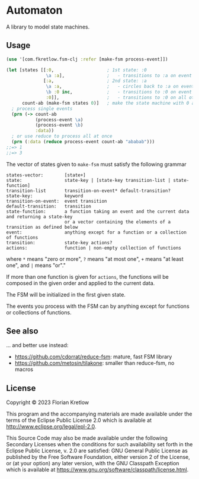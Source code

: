# Automaton

A library to model state machines.

## Usage

```clojure
(use '[com.fkretlow.fsm-clj :refer [make-fsm process-event]])

(let [states [[:0,                    ; 1st state: :0
               \a :a],                ;   - transitions to :a on event \a
              [:a,                    ; 2nd state: :a
               \a :a,                 ;   - circles back to :a on event \a
               \b :0 inc,             ;   - transitions to :0 on event \b and applies inc to the data
               :0]],                  ;   - transitions to :0 on all other events
      count-ab (make-fsm states 0)]   ; make the state machine with 0 as initial data
  ; process single events
  (prn (-> count-ab                     
           (process-event \a)
           (process-event \b)
           :data))
  ; or use reduce to process all at once
  (prn (:data (reduce process-event count-ab "ababab")))
;;=> 1
;;=> 3
```

The vector of states given to `make-fsm` must satisfy the following grammar
```
states-vector:        [state+]
state:                state-key | [state-key transition-list | state-function]
transition-list       transition-on-event* default-transition?
state-key:            keyword
transition-on-event:  event transition
default-transition:   transition
state-function:       a function taking an event and the current data and returning a state-key 
                      or a vector containing the elements of a transition as defined below
event:                anything except for a function or a collection of functions
transition:           state-key actions?
actions:              function | non-empty collection of functions
```
where `*` means \"zero or more\", `?` means \"at most one\", `+` means \"at least one\", and `|` means \"or\"."

If more than one function is given for `actions`, the functions will be composed in the given order and applied to the current data.

The FSM will be initialized in the first given state.

The events you process with the FSM can by anything except for functions or collections of functions.

## See also

... and better use instead:

- https://github.com/cdorrat/reduce-fsm: mature, fast FSM library
- https://github.com/metosin/tilakone: smaller than reduce-fsm, no macros

## License

Copyright © 2023 Florian Kretlow

This program and the accompanying materials are made available under the
terms of the Eclipse Public License 2.0 which is available at
http://www.eclipse.org/legal/epl-2.0.

This Source Code may also be made available under the following Secondary
Licenses when the conditions for such availability set forth in the Eclipse
Public License, v. 2.0 are satisfied: GNU General Public License as published by
the Free Software Foundation, either version 2 of the License, or (at your
option) any later version, with the GNU Classpath Exception which is available
at https://www.gnu.org/software/classpath/license.html.
